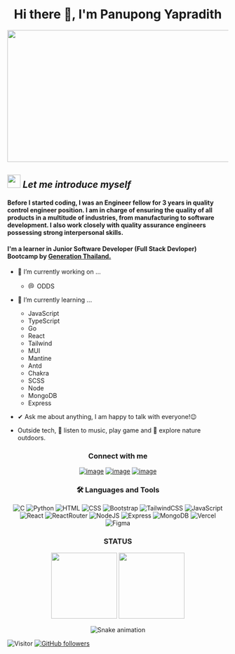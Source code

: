 **<h1 align="center"> Hi there 👋, I'm Panupong Yapradith </h1>**

<div align="center">
  <img src="https://media.giphy.com/media/dWesBcTLavkZuG35MI/giphy.gif" width="600" height="300"/>
</div>

## <img src="https://media.giphy.com/media/ObNTw8Uzwy6KQ/giphy.gif" width="30px">&nbsp;***Let me introduce myself***

#### Before I started coding, I was an Engineer fellow for 3 years in quality control engineer position. I am in charge of ensuring the quality of all products in a multitude of industries, from manufacturing to software development. I also work closely with quality assurance engineers possessing strong interpersonal skills.
#### I'm a learner in Junior Software Developer (Full Stack Devloper) Bootcamp by [Generation Thailand.](https://thailand.generation.org)

- 🔭 I’m currently working on ...
  - <img src="https://avatars.githubusercontent.com/u/63220389?s=64&amp;v=4" alt="@oddsteam" size="16" height="16" width="16" > ODDS


- 🌱 I’m currently learning ...
  - JavaScript
  - TypeScript
  - Go
  - React
  - Tailwind
  - MUI
  - Mantine
  - Antd
  - Chakra
  - SCSS
  - Node
  - MongoDB
  - Express


- ✔ Ask me about anything, I am happy to talk with everyone!😉<br>
- Outside tech, 🎵 listen to music, play game and 🌴 explore nature outdoors.


<h3 align="center">Connect with me</h3>
<div align="center">

[![image](https://img.shields.io/badge/LinkedIn-0077B5?style=for-the-badge&logo=linkedin&logoColor=white)](https://www.linkedin.com/in/panupong-yapradith-013391191/)
[![image](https://img.shields.io/badge/Instagram-E4405F?style=for-the-badge&logo=instagram&logoColor=white)](https://www.instagram.com/__.yuji__/)
[![image](https://img.shields.io/badge/Gmail-D14836?style=for-the-badge&logo=gmail&logoColor=white)](mailto:y.panupong.91@gmail.com)
  
</div>


**<h3 align="center">🛠️ Languages and Tools</h3>**

<div align="center">
<img src="https://img.shields.io/badge/C-00599C?style=for-the-badge&logo=c&logoColor=white" alt="C"/>
  <img src="https://img.shields.io/badge/Python-14354C?style=for-the-badge&logo=python&logoColor=white" alt="Python"/>
  <img src="https://img.shields.io/badge/HTML5-E34F26?style=for-the-badge&logo=html5&logoColor=white" alt="HTML"/>
  <img src="https://img.shields.io/badge/CSS3-1572B6?style=for-the-badge&logo=css3&logoColor=white" alt="CSS"/>
  <img src="https://img.shields.io/badge/Bootstrap-563D7C?style=for-the-badge&logo=bootstrap&logoColor=white" alt="Bootstrap"/>
  <img src="https://img.shields.io/badge/Tailwind_CSS-38B2AC?style=for-the-badge&logo=tailwind-css&logoColor=white" alt="TailwindCSS"/>
  <img src="https://img.shields.io/badge/JavaScript-F7DF1E?style=for-the-badge&logo=javascript&logoColor=black" alt="JavaScript"/>
  <img src="https://img.shields.io/badge/React-000?style=for-the-badge&logo=react&logoColor=61DAFB" alt="React"/>
  <img src="https://img.shields.io/badge/React_Router-CA4245?style=for-the-badge&logo=react-router&logoColor=white" alt="ReactRouter"/>
  <img src="https://img.shields.io/badge/Node.js-43853D?style=for-the-badge&logo=node.js&logoColor=white" alt="NodeJS"/>
  <img src="https://img.shields.io/badge/Express.js-404D59?style=for-the-badge" alt="Express"/>
  <img src="https://img.shields.io/badge/MongoDB-4EA94B?style=for-the-badge&logo=mongodb&logoColor=white" alt="MongoDB"/>
  <img src="https://img.shields.io/badge/Vercel-000000?style=for-the-badge&logo=vercel&logoColor=white" alt="Vercel"/>
  <img src="https://img.shields.io/badge/Figma-F24E1E?style=for-the-badge&logo=figma&logoColor=white" alt="Figma"/>
 
 
 <h3 align="center">STATUS</h3>
<p align= "center">
  <img height= "150" src="https://github-readme-stats.vercel.app/api?username=supel2nova&theme=react&show_icons=true&include_all_commits=true" />
  <img height= "150" src="https://github-readme-stats.vercel.app/api/top-langs/?username=supel2nova&theme=react&layout=compact" />
</p>


  ![Snake animation](https://github.com/thepiyushmalhotra/thepiyushmalhotra/blob/output/github-contribution-grid-snake.svg)
</div>


![Visitor](https://visitor-badge.laobi.icu/badge?page_id=supel2nova.repoName) [![GitHub followers](https://img.shields.io/github/followers/supel2nova.svg?style=social&label=Follow)](https://github.com/supel2nova?tab=followers)<br/>


<!--
**supel2nova/supel2nova** is a ✨ _special_ ✨ repository because its `README.md` (this file) appears on your GitHub profile.

Here are some ideas to get you started:

- 🔭 I’m currently working on ...
- 🌱 I’m currently learning ...
- 👯 I’m looking to collaborate on ...
- 🤔 I’m looking for help with ...
- 💬 Ask me about ...
- 📫 How to reach me: ...
- 😄 Pronouns: ...
- ⚡ Fun fact: ...
-->
